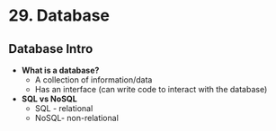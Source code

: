 # 29. Database

## Database Intro

* **What is a database?**
  * A collection of information/data
  * Has an interface \(can write code to interact with the database\)
* **SQL vs NoSQL**
  * SQL - relational
  * NoSQL- non-relational

